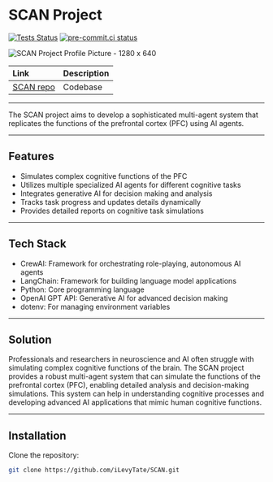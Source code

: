 # SCAN Project

[![Tests Status](https://github.com/iLevyTate/SCAN/workflows/Testing/badge.svg?branch=main&event=push)](https://github.com/iLevyTate/SCAN/actions?query=workflow%3ATesting+branch%3Amain+event%3Apush)
[![pre-commit.ci status](https://results.pre-commit.ci/badge/github/iLevyTate/SCAN/main.svg)](https://results.pre-commit.ci/latest/github/iLevyTate/SCAN/main)

![SCAN Project Profile Picture - 1280 x 640](https://via.placeholder.com/1280x640)

| Link                                      | Description |
| :---------------------------------------- | :---------- |
| [SCAN repo](https://github.com/iLevyTate/SCAN) | Codebase    |

---

The SCAN project aims to develop a sophisticated multi-agent system that replicates the functions of the prefrontal cortex (PFC) using AI agents.

---

## Features

- Simulates complex cognitive functions of the PFC
- Utilizes multiple specialized AI agents for different cognitive tasks
- Integrates generative AI for decision making and analysis
- Tracks task progress and updates details dynamically
- Provides detailed reports on cognitive task simulations

---

## Tech Stack

- CrewAI: Framework for orchestrating role-playing, autonomous AI agents
- LangChain: Framework for building language model applications
- Python: Core programming language
- OpenAI GPT API: Generative AI for advanced decision making
- dotenv: For managing environment variables

---

## Solution

Professionals and researchers in neuroscience and AI often struggle with simulating complex cognitive functions of the brain. The SCAN project provides a robust multi-agent system that can simulate the functions of the prefrontal cortex (PFC), enabling detailed analysis and decision-making simulations. This system can help in understanding cognitive processes and developing advanced AI applications that mimic human cognitive functions.

---

## Installation

Clone the repository:

```sh
git clone https://github.com/iLevyTate/SCAN.git